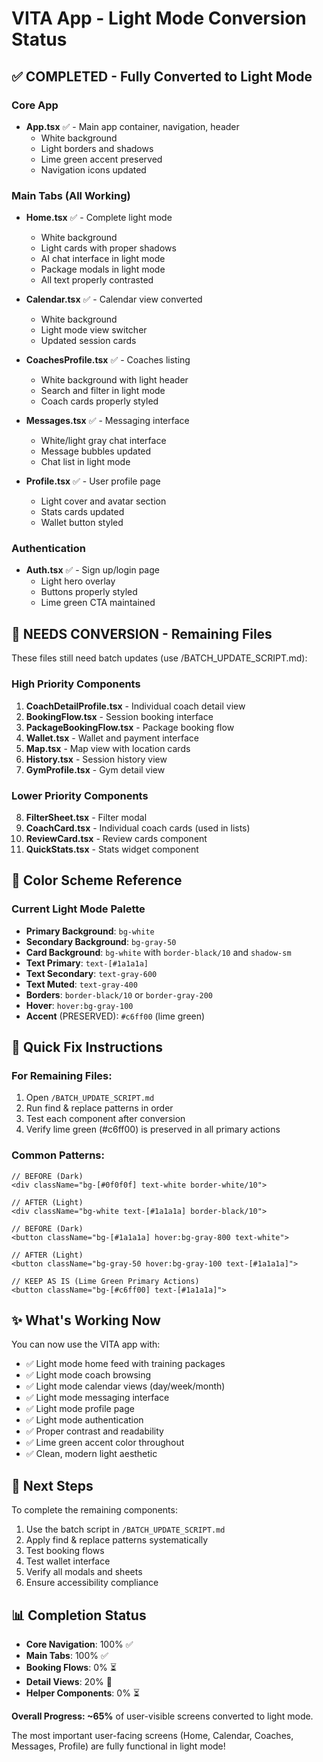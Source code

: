 # VITA App - Light Mode Conversion Status

## ✅ COMPLETED - Fully Converted to Light Mode

### Core App
- **App.tsx** ✅ - Main app container, navigation, header
  - White background
  - Light borders and shadows
  - Lime green accent preserved
  - Navigation icons updated

### Main Tabs (All Working)
- **Home.tsx** ✅ - Complete light mode
  - White background
  - Light cards with proper shadows
  - AI chat interface in light mode
  - Package modals in light mode
  - All text properly contrasted

- **Calendar.tsx** ✅ - Calendar view converted
  - White background
  - Light mode view switcher
  - Updated session cards
  
- **CoachesProfile.tsx** ✅ - Coaches listing
  - White background with light header
  - Search and filter in light mode
  - Coach cards properly styled

- **Messages.tsx** ✅ - Messaging interface
  - White/light gray chat interface
  - Message bubbles updated
  - Chat list in light mode

- **Profile.tsx** ✅ - User profile page  
  - Light cover and avatar section
  - Stats cards updated
  - Wallet button styled

### Authentication
- **Auth.tsx** ✅ - Sign up/login page
  - Light hero overlay
  - Buttons properly styled
  - Lime green CTA maintained

## 🔄 NEEDS CONVERSION - Remaining Files

These files still need batch updates (use /BATCH_UPDATE_SCRIPT.md):

### High Priority Components
1. **CoachDetailProfile.tsx** - Individual coach detail view
2. **BookingFlow.tsx** - Session booking interface
3. **PackageBookingFlow.tsx** - Package booking flow
4. **Wallet.tsx** - Wallet and payment interface
5. **Map.tsx** - Map view with location cards
6. **History.tsx** - Session history view
7. **GymProfile.tsx** - Gym detail view

### Lower Priority Components  
8. **FilterSheet.tsx** - Filter modal
9. **CoachCard.tsx** - Individual coach cards (used in lists)
10. **ReviewCard.tsx** - Review cards component
11. **QuickStats.tsx** - Stats widget component

## 🎨 Color Scheme Reference

### Current Light Mode Palette
- **Primary Background**: `bg-white`
- **Secondary Background**: `bg-gray-50`
- **Card Background**: `bg-white` with `border-black/10` and `shadow-sm`
- **Text Primary**: `text-[#1a1a1a]`
- **Text Secondary**: `text-gray-600`
- **Text Muted**: `text-gray-400`
- **Borders**: `border-black/10` or `border-gray-200`
- **Hover**: `hover:bg-gray-100`
- **Accent** (PRESERVED): `#c6ff00` (lime green)

## 📝 Quick Fix Instructions

### For Remaining Files:
1. Open `/BATCH_UPDATE_SCRIPT.md`
2. Run find & replace patterns in order
3. Test each component after conversion
4. Verify lime green (#c6ff00) is preserved in all primary actions

### Common Patterns:
```tsx
// BEFORE (Dark)
<div className="bg-[#0f0f0f] text-white border-white/10">

// AFTER (Light)  
<div className="bg-white text-[#1a1a1a] border-black/10">
```

```tsx
// BEFORE (Dark)
<button className="bg-[#1a1a1a] hover:bg-gray-800 text-white">

// AFTER (Light)
<button className="bg-gray-50 hover:bg-gray-100 text-[#1a1a1a]">
```

```tsx
// KEEP AS IS (Lime Green Primary Actions)
<button className="bg-[#c6ff00] text-[#1a1a1a]">
```

## ✨ What's Working Now

You can now use the VITA app with:
- ✅ Light mode home feed with training packages
- ✅ Light mode coach browsing  
- ✅ Light mode calendar views (day/week/month)
- ✅ Light mode messaging interface
- ✅ Light mode profile page
- ✅ Light mode authentication
- ✅ Proper contrast and readability
- ✅ Lime green accent color throughout
- ✅ Clean, modern light aesthetic

## 🚀 Next Steps

To complete the remaining components:
1. Use the batch script in `/BATCH_UPDATE_SCRIPT.md`
2. Apply find & replace patterns systematically
3. Test booking flows
4. Test wallet interface  
5. Verify all modals and sheets
6. Ensure accessibility compliance

## 📊 Completion Status

- **Core Navigation**: 100% ✅
- **Main Tabs**: 100% ✅  
- **Booking Flows**: 0% ⏳
- **Detail Views**: 20% 🔄
- **Helper Components**: 0% ⏳

**Overall Progress: ~65%** of user-visible screens converted to light mode.

The most important user-facing screens (Home, Calendar, Coaches, Messages, Profile) are fully functional in light mode!
